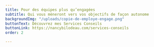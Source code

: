 ```yaml
---
title: Pour des équipes plus qu’engagées
subtitle: Qui vous mèneront vers vos objectifs de façon autonome
backgroundImg: "/uploads/copie-de-employe-engage.png"
buttonText: Découvrez mes Services Conseils
buttonLink: https://nancybilodeau.com/services-conseils
order: 2

---
```

